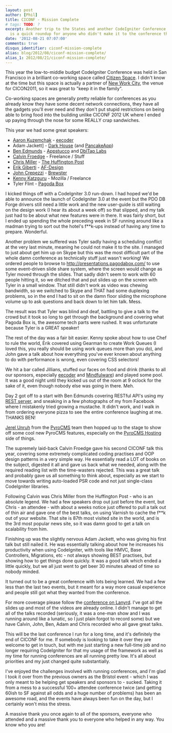 ```yaml
---
layout: post
author: [Phil]
title: CICONF - Mission Complete
# tags: TODO: ?
excerpt: Another trip to the States and another CodeIgniter Conference complete. This
  is a quick roundup for anyone who didn't make it to the conference this year.
date: '2012-08-21 07:07:00'
comments: true
disqus_identifier: ciconf-mission-complete
alias: blog/2012/08/ciconf-mission-complete/
alias_1: 2012/08/21/ciconf-mission-complete/
---
```


This year the low-to-middle budget CodeIgniter Conference was held in San Francisco in a brilliant co-working space called [Citizen Space](http://citizenspace.us/). I didn't know at the time but this space is actually a partner of [New Work City](http://nwc.co/), the venue for CICON2011, so it was great to "keep it in the family".

Co-working spaces are generally pretty reliable for conferences as you already know they have some decent network connections, they have all the gadgets you'll ever need and they don't put stupid restrictions on being able to bring food into the building unlike CICONF 2012 UK where I ended up paying through the nose for some REALLY crap sandwiches.

This year we had some great speakers:

* [Aaron Kuzemchak](http://kuzemchak.net) - [eecoder](http://eecoder.com/)
* Adam Jackett] - [Dark House](http://darkhouse.ca/) (and [PancakeApp](http://pancakeapp.com/))
* [Ben Edmunds](http://benedmunds.com/) - [Appstucco](http://appstucco.com/) and [DblTap Labs](http://dbltaplabs.com/)
* [Calvin Froedge](http://calvinfroedge.com/) - Freelance / Stuff
* [Chris Miller](http://ee99ee.com/) - [The Huffington Post](http://www.huffingtonpost.com)
* [Erik Giberti](http://twitter.com/giberti/) - [AF-Design](http://af-design.com)
* [John Crepezzi](http://seejohncode.com/) - [Brewster](https://www.brewster.com/)
* [Kenny Katzguru](http://codefury.net) - Mozilla / Freelance
* Tyler Flint - [Pagoda Box](http://pagodabox.com)

I kicked things off with a CodeIgniter 3.0 run-down. I had hoped we'd be able to announce the launch of CodeIgniter 3.0 at the event but the PDO DB Forge drivers still need a little work and the new user-guide is still waiting on the design work (I hear its about a week off) so that slipped, and my talk just had to be about what new features were in there. It was fairly short, but I ended up spending the whole preceding week in SF running around like a madman trying to sort out the hotel's f**k-ups instead of having any time to prepare. Wonderful.

Another problem we suffered was Tyler sadly having a scheduling conflict at the very last minute, meaning he could not make it to the site. I managed to just about get him up on Skype but this was the most difficult part of the whole damn conference as technically stuff just wasn't working! We ordered people to browse to http://presentations.pagodabox.com/ to use some event-driven slide share system, where the screen would change as Tyler moved through the slides. That sadly didn't seem to work with 60 people hitting it, so we ditched that and put slides up on the screen with Tyler in a small window. That still didn't work as video was chewing bandwidth, so we switched to Skype and THAT had some duplexing problems, so in the end I had to sit on the damn floor sliding the microphone volume up to ask questions and back down to let him talk. Mess.

The result was that Tyler was blind and deaf, battling to give a talk to the crowd but it took so long to get through the background and covering what Pagoda Box is, the awesome tech parts were rushed. It was unfortunate because Tyler is a GREAT speaker!

The rest of the day was a fair bit easier. Kenny spoke about how to use Chef to rule the world, Erik covered using Gearman to create Work Queues (I loved this, you really should be using work queues more than you do), and John gave a talk about how everything you've ever known about anything to do with performance is wrong, even covering CSS selectors!

We hit a bar called Jillians, stuffed our faces on food and drink (thanks to all our sponsors, especially [eecoder](http://eecoder.com/) and [Mindfulware](mindfulware.com)) and played some pool. It was a good night until they kicked us out of the room at 9 oclock for the sake of it, even though nobody else was going in there. Meh.

Day 2 got off to a start with Ben Edmunds covering RESTful API's using my [REST server](http://github.com/philsturgeon/codeigniter-restserver), and sneaking in a few photographs of my from Facebook where I mistakenly tried growing a mustache. It didn't work, and I walk in from ordering everyone pizza to see the entire conference laughing at me. THANKS BEN!

[Jerel Unruh](http://unruhdesigns.com/) from the [PyroCMS](https://www.pyrocms.com/) team then hopped up to the stage to show off some cool new PyroCMS features, especially on the [PyroCMS Hosting](https://www.pyrocms.com/hosting) side of things.

The supremely laid-back Calvin Froedge gave his second CICONF talk this year, covering some extremely complicated coding practises and OOP design patterns in a very simple way. He essentially read a LOT of books on the subject, digested it all and gave us back what we needed, along with the required reading list with the time-wasters rejected. This was a great talk and probably gave us all something to think about, especially as we start to move towards writing auto-loaded PSR code and not just single-class CodeIgniter libraries.

Following Calvin was Chris Miller from the Huffington Post - who is an absolute legend. We had a few speakers drop out just before the event, but Chris - an attendee - with about a weeks notice just offered to pull a talk out of thin air and gave one of the best talks, on using Varnish to cache the f**k out of your website. That site is 87th most visited site in the world, and is the 3rd most popular news site, so it was damn good to get a talk on scalability from him.

Finishing up was the slightly nervous Adam Jackett, who was giving his first talk but still nailed it. He was essentially talking about how he increases his productivity when using CodeIgniter, with tools like HMVC, Base Controllers, Migrations, etc - not always showing BEST practises, but showing how to get things done quickly. It was a good talk which ended a little quickly, but we all just went to get beer 30 minutes ahead of time so nobody minded.

It turned out to be a great conference with lots being learned. We had a few less than the last two events, but it meant for a way more casual experience and people still got what they wanted from the conference.

For more coverage please follow the [conference on Lanyrd](http://lanyrd.com/2012/codeigniter-conference-us/). I've got all the slides up and most of the videos are already online. I didn't manage to get all of the talks recorded (seriously, it was a one-man show and I was running around like a lunatic, so I just plain forgot to record some) but we have Calvin, John, Ben, Adam and Chris recorded who all gave great talks. 

This will be the last conference I run for a long time, and it's definitely the end of CICONF for me. If somebody is looking to take it over they are welcome to get in touch, but with me just starting a new full-time job and no longer requiring CodeIgniter for that my usage of the framework as well as my time for running conferences are all running pretty low. It's all about priorities and my just changed quite substantially.

I've enjoyed the challenges involved with running conferences, and I'm glad I took it over from the previous owners as the Bristol event - which I was only meant to be helping get speakers and sponsors to - sucked. Taking it from a mess to a successful 100+ attendee conference twice (and getting 60ish to SF against all odds and a huge number of problems) has been an awesome road, and the events have always been fun on the day, but I certainly won't miss the stress.

A massive thank you once again to all of the sponsors, everyone who attended and a massive thank you to everyone who helped in any way. You know who you are!
